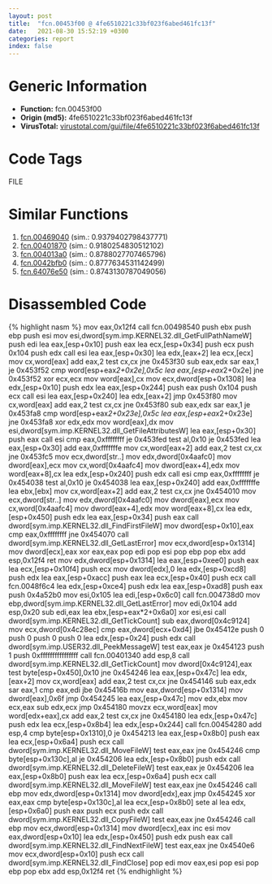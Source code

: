 ```yaml
---
layout: post
title:  "fcn.00453f00 @ 4fe6510221c33bf023f6abed461fc13f"
date:   2021-08-30 15:52:19 +0300
categories: report
index: false
---
```


# Generic Information
- **Function:** fcn.00453f00
- **Origin (md5):** 4fe6510221c33bf023f6abed461fc13f
- **VirusTotal:** [virustotal.com/gui/file/4fe6510221c33bf023f6abed461fc13f][virustotal_ref]

# Code Tags
<span class="tag" id="FILE">FILE</span>


# Similar Functions

1. [fcn.00469040][similar_1_ref] (sim.: 0.9379402798437771)
2. [fcn.00401870][similar_2_ref] (sim.: 0.9180254830512102)
3. [fcn.004013a0][similar_3_ref] (sim.: 0.8788027707465796)
4. [fcn.0042bfb0][similar_4_ref] (sim.: 0.8777634531142499)
5. [fcn.64076e50][similar_5_ref] (sim.: 0.8743130787049056)


# Disassembled Code

{% highlight nasm %}
mov eax,0x12f4
call fcn.00498540
push ebx
push ebp
push esi
mov esi,dword[sym.imp.KERNEL32.dll_GetFullPathNameW]
push edi
lea eax,[esp+0x10]
push eax
lea ecx,[esp+0x34]
push ecx
push 0x104
push edx
call esi
lea eax,[esp+0x30]
lea edx,[eax+2]
lea ecx,[ecx]
mov cx,word[eax]
add eax,2
test cx,cx
jne 0x453f30
sub eax,edx
sar eax,1
je 0x453f52
cmp word[esp+eax*2+0x2e],0x5c
lea eax,[esp+eax*2+0x2e]
jne 0x453f52
xor ecx,ecx
mov word[eax],cx
mov ecx,dword[esp+0x1308]
lea edx,[esp+0x10]
push edx
lea eax,[esp+0x244]
push eax
push 0x104
push ecx
call esi
lea eax,[esp+0x240]
lea edx,[eax+2]
jmp 0x453f80
mov cx,word[eax]
add eax,2
test cx,cx
jne 0x453f80
sub eax,edx
sar eax,1
je 0x453fa8
cmp word[esp+eax*2+0x23e],0x5c
lea eax,[esp+eax*2+0x23e]
jne 0x453fa8
xor edx,edx
mov word[eax],dx
mov esi,dword[sym.imp.KERNEL32.dll_GetFileAttributesW]
lea eax,[esp+0x30]
push eax
call esi
cmp eax,0xffffffff
je 0x453fed
test al,0x10
je 0x453fed
lea eax,[esp+0x30]
add eax,0xfffffffe
mov cx,word[eax+2]
add eax,2
test cx,cx
jne 0x453fc5
mov ecx,dword[str..]
mov edx,dword[0x4aafc0]
mov dword[eax],ecx
mov cx,word[0x4aafc4]
mov dword[eax+4],edx
mov word[eax+8],cx
lea edx,[esp+0x240]
push edx
call esi
cmp eax,0xffffffff
je 0x454038
test al,0x10
je 0x454038
lea eax,[esp+0x240]
add eax,0xfffffffe
lea ebx,[ebx]
mov cx,word[eax+2]
add eax,2
test cx,cx
jne 0x454010
mov ecx,dword[str..]
mov edx,dword[0x4aafc0]
mov dword[eax],ecx
mov cx,word[0x4aafc4]
mov dword[eax+4],edx
mov word[eax+8],cx
lea edx,[esp+0x450]
push edx
lea eax,[esp+0x34]
push eax
call dword[sym.imp.KERNEL32.dll_FindFirstFileW]
mov dword[esp+0x10],eax
cmp eax,0xffffffff
jne 0x454070
call dword[sym.imp.KERNEL32.dll_GetLastError]
mov ecx,dword[esp+0x1314]
mov dword[ecx],eax
xor eax,eax
pop edi
pop esi
pop ebp
pop ebx
add esp,0x12f4
ret
mov edx,dword[esp+0x1314]
lea eax,[esp+0xee0]
push eax
lea ecx,[esp+0x10f4]
push ecx
mov dword[edx],0
lea edx,[esp+0xcd8]
push edx
lea eax,[esp+0xacc]
push eax
lea ecx,[esp+0x40]
push ecx
call fcn.0048f6c4
lea edx,[esp+0xce4]
push edx
lea eax,[esp+0xad8]
push eax
push 0x4a52b0
mov esi,0x105
lea edi,[esp+0x6c0]
call fcn.004738d0
mov ebp,dword[sym.imp.KERNEL32.dll_GetLastError]
mov edi,0x104
add esp,0x20
sub edi,eax
lea ebx,[esp+eax*2+0x6a0]
xor esi,esi
call dword[sym.imp.KERNEL32.dll_GetTickCount]
sub eax,dword[0x4c9124]
mov ecx,dword[0x4c28ec]
cmp eax,dword[ecx+0xd4]
jbe 0x45412e
push 0
push 0
push 0
push 0
lea edx,[esp+0x24]
push edx
call dword[sym.imp.USER32.dll_PeekMessageW]
test eax,eax
je 0x454123
push 1
push 0xffffffffffffffff
call fcn.00401340
add esp,8
call dword[sym.imp.KERNEL32.dll_GetTickCount]
mov dword[0x4c9124],eax
test byte[esp+0x450],0x10
jne 0x454246
lea eax,[esp+0x47c]
lea edx,[eax+2]
mov cx,word[eax]
add eax,2
test cx,cx
jne 0x454146
sub eax,edx
sar eax,1
cmp eax,edi
jbe 0x45416b
mov eax,dword[esp+0x1314]
mov dword[eax],0x6f
jmp 0x454245
lea eax,[esp+0x47c]
mov edx,ebx
mov ecx,eax
sub edx,ecx
jmp 0x454180
movzx ecx,word[eax]
mov word[edx+eax],cx
add eax,2
test cx,cx
jne 0x454180
lea edx,[esp+0x47c]
push edx
lea ecx,[esp+0x8b4]
lea edx,[esp+0x244]
call fcn.00454280
add esp,4
cmp byte[esp+0x1310],0
je 0x454213
lea eax,[esp+0x8b0]
push eax
lea ecx,[esp+0x6a4]
push ecx
call dword[sym.imp.KERNEL32.dll_MoveFileW]
test eax,eax
jne 0x454246
cmp byte[esp+0x130c],al
je 0x454206
lea edx,[esp+0x8b0]
push edx
call dword[sym.imp.KERNEL32.dll_DeleteFileW]
test eax,eax
je 0x454206
lea eax,[esp+0x8b0]
push eax
lea ecx,[esp+0x6a4]
push ecx
call dword[sym.imp.KERNEL32.dll_MoveFileW]
test eax,eax
jne 0x454246
call ebp
mov edx,dword[esp+0x1314]
mov dword[edx],eax
jmp 0x454245
xor eax,eax
cmp byte[esp+0x130c],al
lea ecx,[esp+0x8b0]
sete al
lea edx,[esp+0x6a0]
push eax
push ecx
push edx
call dword[sym.imp.KERNEL32.dll_CopyFileW]
test eax,eax
jne 0x454246
call ebp
mov ecx,dword[esp+0x1314]
mov dword[ecx],eax
inc esi
mov eax,dword[esp+0x10]
lea edx,[esp+0x450]
push edx
push eax
call dword[sym.imp.KERNEL32.dll_FindNextFileW]
test eax,eax
jne 0x4540e6
mov ecx,dword[esp+0x10]
push ecx
call dword[sym.imp.KERNEL32.dll_FindClose]
pop edi
mov eax,esi
pop esi
pop ebp
pop ebx
add esp,0x12f4
ret
{% endhighlight %}


[similar_1_ref]: /report/fcn.00469040@4fe6510221c33bf023f6abed461fc13f
[similar_2_ref]: /report/fcn.00401870@e9782a46c2d4ab52d9b2b1b712934fbe
[similar_3_ref]: /report/fcn.004013a0@e9782a46c2d4ab52d9b2b1b712934fbe
[similar_4_ref]: /report/fcn.0042bfb0@4fe6510221c33bf023f6abed461fc13f
[similar_5_ref]: /report/fcn.64076e50@07e4412910bcf0f5969ef64c44eecb2d
[virustotal_ref]: https://www.virustotal.com/gui/file/4fe6510221c33bf023f6abed461fc13f